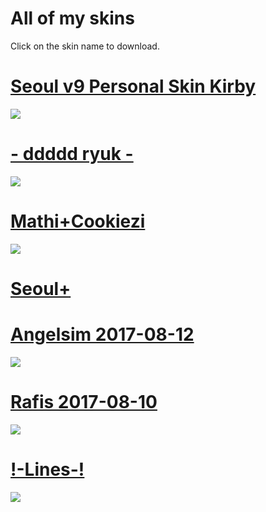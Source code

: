 # All of my skins

Click on the skin name to download.

# [Seoul v9 Personal Skin Kirby](https://drive.google.com/open?id=1ZH8Vd4EwN9nkJ_12HuWutL0v8gbDj3uf)
![](https://i.imgur.com/H8sC2yY.png)

# [- ddddd ryuk -](http://puu.sh/DD1aK/53a5aa7cc4.osk)
![](https://i.imgur.com/jjeyPZG.png)

# [Mathi+Cookiezi](https://drive.google.com/open?id=1MdyeYkuCrGP3wCPKw9JRLuZZ12No2eEa)
![](https://i.imgur.com/ksT45FH.png)

# [Seoul+](https://drive.google.com/open?id=1zkPg5WxudVhWMhS_DLRxSLDnILrP8CxA)

# [Angelsim 2017-08-12](https://drive.google.com/open?id=1BrQO3RH_Wwjm_xGkX-_0eg-nbE6n81EZ)
![](https://media.discordapp.net/attachments/510992106748379136/552911581520855046/screenshot3071.jpg?width=854&height=481)

# [Rafis 2017-08-10](https://drive.google.com/open?id=1QBHOzl8_Qdq3iso8mL78oZHNy1ddyD0m)
![](https://media.discordapp.net/attachments/510992106748379136/516372580173611019/screenshot2598.jpg?width=849&height=478)

# [!-Lines-!](https://drive.google.com/open?id=1izYCwEN44N-3nw_XBV5j0WYpHR3ujqVJ)
![](https://osu.ppy.sh/ss/12208044)

